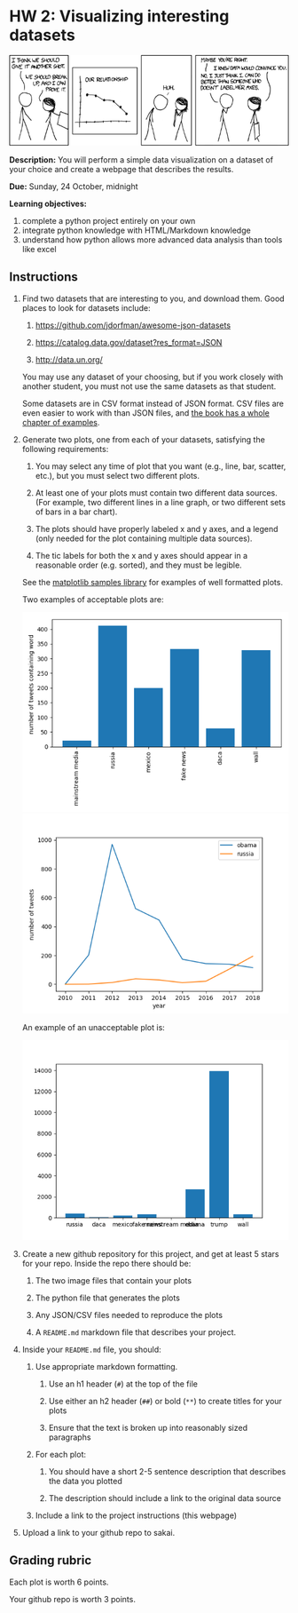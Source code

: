 # HW 2: Visualizing interesting datasets

![comic](convincing.png)

**Description:** 
You will perform a simple data visualization on a dataset of your choice and create a webpage that describes the results.

**Due:** 
Sunday, 24 October, midnight

**Learning objectives:**

1. complete a python project entirely on your own
1. integrate python knowledge with HTML/Markdown knowledge
1. understand how python allows more advanced data analysis than tools like excel

## Instructions

1. Find two datasets that are interesting to you, and download them.
   Good places to look for datasets include:

    1. https://github.com/jdorfman/awesome-json-datasets

    1. https://catalog.data.gov/dataset?res_format=JSON

    1. http://data.un.org/

   You may use any dataset of your choosing, but if you work closely with another student, you must not use the same datasets as that student.

   Some datasets are in CSV format instead of JSON format.
   CSV files are even easier to work with than JSON files,
   and [the book has a whole chapter of examples](https://automatetheboringstuff.com/chapter14/).

1. Generate two plots, one from each of your datasets, satisfying the following requirements:

    1. You may select any time of plot that you want (e.g., line, bar, scatter, etc.),
       but you must select two different plots.

    1. At least one of your plots must contain two different data sources.
       (For example, two different lines in a line graph, 
       or two different sets of bars in a bar chart).

    1. The plots should have properly labeled x and y axes, and a legend (only needed for the plot containing multiple data sources).

    1. The tic labels for both the x and y axes should appear in a reasonable order (e.g. sorted),
       and they must be legible.

   See the [matplotlib samples library](https://matplotlib.org/3.1.1/tutorials/introductory/sample_plots.html) for examples of well formatted plots.

   Two examples of acceptable plots are:

   <img src=trump_bar.png>

   <img src=trump_line1.png>

   An example of an unacceptable plot is:

   <img src=trump.png>

1. Create a new github repository for this project,
   and get at least 5 stars for your repo.
   Inside the repo there should be:

   1. The two image files that contain your plots

   1. The python file that generates the plots

   1. Any JSON/CSV files needed to reproduce the plots

   1. A `README.md` markdown file that describes your project.

1. Inside your `README.md` file, you should:

    1. Use appropriate markdown formatting.

        1. Use an h1 header (`#`) at the top of the file

        1. Use either an h2 header (`##`) or bold (`**`) to create titles for your plots

        1. Ensure that the text is broken up into reasonably sized paragraphs
    
    1. For each plot: 
    
        1. You should have a short 2-5 sentence description that describes the data you plotted

        1. The description should include a link to the original data source

    1. Include a link to the project instructions (this webpage)

1. Upload a link to your github repo to sakai.

## Grading rubric

Each plot is worth 6 points.

Your github repo is worth 3 points.

<!--
## Extra credit

You can receive 1 point of extra credit if you use the mpld3 extension to matplotlib to generate interactive html plots and include those in your webpage.
See the [mpld3 examples library](https://mpld3.github.io/examples/index.html) for examples of how to do this.
-->
